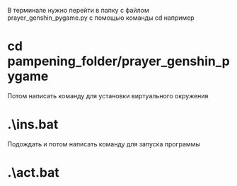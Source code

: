 В терминале нужно перейти в папку с файлом prayer_genshin_pygame.py с помощью команды cd
например
# cd pampening_folder/prayer_genshin_pygame
Потом написать команду для установки виртуального окружения
# .\ins.bat
Подождать и потом написать команду для запуска программы
# .\act.bat